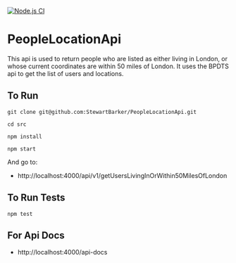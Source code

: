 [![Node.js CI](https://github.com/StewartBarker/PeopleLocationApi/actions/workflows/node.js.yml/badge.svg?branch=main)](https://github.com/StewartBarker/PeopleLocationApi/actions/workflows/node.js.yml)

# PeopleLocationApi
This api is used to return people who are listed as either living in London, or whose current coordinates are within 50 miles of London. It uses the BPDTS api to get the list of users and locations.

## To Run

``git clone git@github.com:StewartBarker/PeopleLocationApi.git``

``cd src``

``npm install``

``npm start``

And go to:
* http://localhost:4000/api/v1/getUsersLivingInOrWithin50MilesOfLondon

## To Run Tests

``npm test``

## For Api Docs

* http://localhost:4000/api-docs


